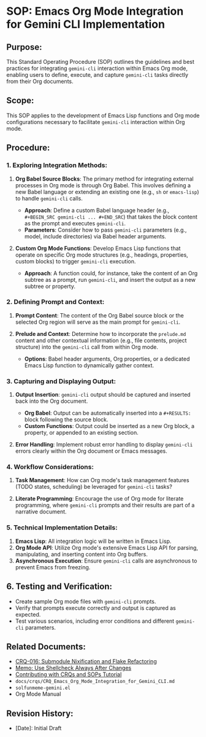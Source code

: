 # SOP: Emacs Org Mode Integration for Gemini CLI Implementation

## Purpose:
This Standard Operating Procedure (SOP) outlines the guidelines and best practices for integrating `gemini-cli` interaction within Emacs Org mode, enabling users to define, execute, and capture `gemini-cli` tasks directly from their Org documents.

## Scope:
This SOP applies to the development of Emacs Lisp functions and Org mode configurations necessary to facilitate `gemini-cli` interaction within Org mode.

## Procedure:

### 1. Exploring Integration Methods:

1.  **Org Babel Source Blocks**: The primary method for integrating external processes in Org mode is through Org Babel. This involves defining a new Babel language or extending an existing one (e.g., `sh` or `emacs-lisp`) to handle `gemini-cli` calls.

    -   **Approach**: Define a custom Babel language header (e.g., `#+BEGIN_SRC gemini-cli ... #+END_SRC`) that takes the block content as the prompt and executes `gemini-cli`.
    -   **Parameters**: Consider how to pass `gemini-cli` parameters (e.g., model, include directories) via Babel header arguments.

2.  **Custom Org Mode Functions**: Develop Emacs Lisp functions that operate on specific Org mode structures (e.g., headings, properties, custom blocks) to trigger `gemini-cli` execution.

    -   **Approach**: A function could, for instance, take the content of an Org subtree as a prompt, run `gemini-cli`, and insert the output as a new subtree or property.

### 2. Defining Prompt and Context:

1.  **Prompt Content**: The content of the Org Babel source block or the selected Org region will serve as the main prompt for `gemini-cli`.

2.  **Prelude and Context**: Determine how to incorporate the `prelude.md` content and other contextual information (e.g., file contents, project structure) into the `gemini-cli` call from within Org mode.

    -   **Options**: Babel header arguments, Org properties, or a dedicated Emacs Lisp function to dynamically gather context.

### 3. Capturing and Displaying Output:

1.  **Output Insertion**: `gemini-cli` output should be captured and inserted back into the Org document.

    -   **Org Babel**: Output can be automatically inserted into a `#+RESULTS:` block following the source block.
    -   **Custom Functions**: Output could be inserted as a new Org block, a property, or appended to an existing section.

2.  **Error Handling**: Implement robust error handling to display `gemini-cli` errors clearly within the Org document or Emacs messages.

### 4. Workflow Considerations:

1.  **Task Management**: How can Org mode's task management features (TODO states, scheduling) be leveraged for `gemini-cli` tasks?

2.  **Literate Programming**: Encourage the use of Org mode for literate programming, where `gemini-cli` prompts and their results are part of a narrative document.

### 5. Technical Implementation Details:

1.  **Emacs Lisp**: All integration logic will be written in Emacs Lisp.
2.  **Org Mode API**: Utilize Org mode's extensive Emacs Lisp API for parsing, manipulating, and inserting content into Org buffers.
3.  **Asynchronous Execution**: Ensure `gemini-cli` calls are asynchronous to prevent Emacs from freezing.

## 6. Testing and Verification:
- Create sample Org mode files with `gemini-cli` prompts.
- Verify that prompts execute correctly and output is captured as expected.
- Test various scenarios, including error conditions and different `gemini-cli` parameters.

## Related Documents:
- [CRQ-016: Submodule Nixification and Flake Refactoring](docs/crqs/CRQ_016_Submodule_Nixification.md)
- [Memo: Use Shellcheck Always After Changes](docs/memos/Shellcheck_Always_After_Changes.md)
- [Contributing with CRQs and SOPs Tutorial](docs/tutorials/Contributing_with_CRQs_and_SOPs.md)
- `docs/crqs/CRQ_Emacs_Org_Mode_Integration_for_Gemini_CLI.md`
- `solfunmeme-gemini.el`
- Org Mode Manual

## Revision History:
- [Date]: Initial Draft
